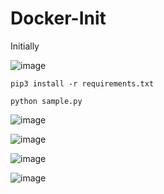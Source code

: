 # Docker-Init

Initially 

![image](https://github.com/Pavan-1997/Docker-Init/assets/32020205/2ee75ad2-8cb4-4862-aea9-2042ccecfcee)


```
pip3 install -r requirements.txt
```

```
python sample.py
```

![image](https://github.com/Pavan-1997/Docker-Init/assets/32020205/2bb21d67-1dad-4b18-bd52-d6bd204d1dd0)

![image](https://github.com/Pavan-1997/Docker-Init/assets/32020205/3858ac96-9551-4ee5-b28d-5e0af327503f)

![image](https://github.com/Pavan-1997/Docker-Init/assets/32020205/c90454fb-73b4-4697-a4da-e3a0520fd575)

![image](https://github.com/Pavan-1997/Docker-Init/assets/32020205/27e49a8b-2e01-4520-b3b8-e1de9e28b102)

